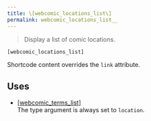 ```yaml
---
title: \[webcomic_locations_list\]
permalink: webcomic_locations_list__
---
```


> Display a list of comic locations.

```php
[webcomic_locations_list]
```

Shortcode content overrides the `link` attribute.

## Uses
- [[webcomic_terms_list]](webcomic_terms_list__)  
The type argument is always set to `location`.
